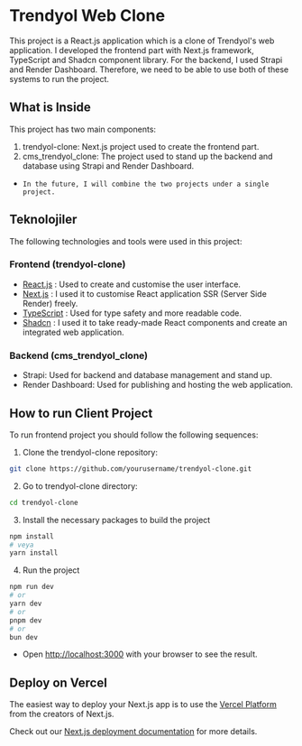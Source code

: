 # Trendyol Web Clone

This project is a React.js application which is a clone of Trendyol's web application. I developed the frontend part with Next.js framework, TypeScript and Shadcn component library. For the backend, I used Strapi and Render Dashboard. Therefore, we need to be able to use both of these systems to run the project.

## What is Inside

This project has two main components:

1. trendyol-clone: Next.js project used to create the frontend part.
2. cms_trendyol_clone: The project used to stand up the backend and database using Strapi and Render Dashboard. 
- `In the future, I will combine the two projects under a single project.`

## Teknolojiler

The following technologies and tools were used in this project:

### Frontend (trendyol-clone)

- [React.js](https://react.dev/) : Used to create and customise the user interface.
- [Next.js](https://nextjs.org/docs) : I used it to customise React application SSR (Server Side Render) freely.
- [TypeScript](https://www.typescriptlang.org/) : Used for type safety and more readable code.
- [Shadcn](https://ui.shadcn.com/) : I used it to take ready-made React components and create an integrated web application.

### Backend (cms_trendyol_clone)

- Strapi: Used for backend and database management and stand up.
- Render Dashboard: Used for publishing and hosting the web application.

## How to run Client Project

To run frontend project you should follow the following sequences:

1. Clone the trendyol-clone repository:

```bash
git clone https://github.com/yourusername/trendyol-clone.git
```
2. Go to trendyol-clone directory:
```bash
cd trendyol-clone
```
3. Install the necessary packages to build the project
```bash
npm install
# veya
yarn install
```

4. Run the project
```bash
npm run dev
# or
yarn dev
# or
pnpm dev
# or
bun dev
```
- Open [http://localhost:3000](http://localhost:3000) with your browser to see the result.

## Deploy on Vercel

The easiest way to deploy your Next.js app is to use the [Vercel Platform](https://vercel.com/new?utm_medium=default-template&filter=next.js&utm_source=create-next-app&utm_campaign=create-next-app-readme) from the creators of Next.js.

Check out our [Next.js deployment documentation](https://nextjs.org/docs/deployment) for more details.